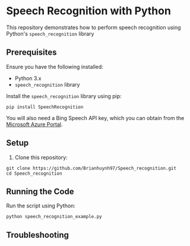 <!DOCTYPE html>
<html lang="en">
<head>
    <meta charset="UTF-8">
    <meta name="viewport" content="width=device-width, initial-scale=1.0">
    <title>Speech Recognition with Python</title>
</head>
<body>

<h1>Speech Recognition with Python</h1>

<p>This repository demonstrates how to perform speech recognition using Python's <code>speech_recognition</code> library</p>

<h2>Prerequisites</h2>

<p>Ensure you have the following installed:</p>
<ul>
    <li>Python 3.x</li>
    <li><code>speech_recognition</code> library</li>
</ul>

<p>Install the <code>speech_recognition</code> library using pip:</p>

<pre><code>pip install SpeechRecognition
</code></pre>

<p>You will also need a Bing Speech API key, which you can obtain from the <a href="https://portal.azure.com/">Microsoft Azure Portal</a>.</p>

<h2>Setup</h2>

<ol>
    <li>Clone this repository:</li>
</ol>

<pre><code>git clone https://github.com/Brianhuynh97/Speech_recognition.git
cd Speech_recognition
</code></pre>

<h2>Running the Code</h2>

<p>Run the script using Python:</p>

<pre><code>python speech_recognition_example.py
</code></pre>

<h2>Troubleshooting</h2>

<ul>
   

